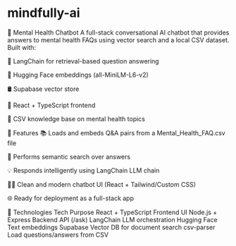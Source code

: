 # mindfully-ai


🧠 Mental Health Chatbot
A full-stack conversational AI chatbot that provides answers to mental health FAQs using vector search and a local CSV dataset. Built with:

🧾 LangChain for retrieval-based question answering

🤗 Hugging Face embeddings (all-MiniLM-L6-v2)

🛢️ Supabase vector store 

💬 React + TypeScript frontend

📄 CSV knowledge base on mental health topics

🚀 Features
📚 Loads and embeds Q&A pairs from a Mental_Health_FAQ.csv file

🔎 Performs semantic search over answers

💡 Responds intelligently using LangChain LLM chain

🧑‍💻 Clean and modern chatbot UI (React + Tailwind/Custom CSS)

🌐 Ready for deployment as a full-stack app

🧩 Technologies
Tech	Purpose
React + TypeScript	Frontend UI
Node.js + Express	Backend API (/ask)
LangChain	LLM orchestration
Hugging Face	Text embeddings
Supabase	Vector DB for document search
csv-parser	Load questions/answers from CSV
